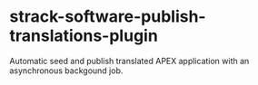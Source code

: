 # strack-software-publish-translations-plugin
Automatic seed and publish translated APEX application with an asynchronous backgound job.
